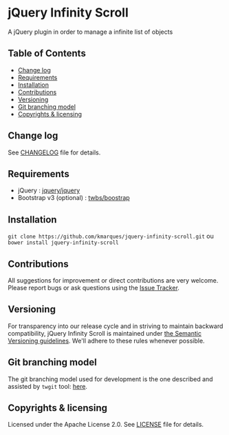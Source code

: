 # jQuery Infinity Scroll
A jQuery plugin in order to manage a infinite list of objects

## Table of Contents
  * [Change log](#change-log)
  * [Requirements](#requirements)
  * [Installation](#installation)
  * [Contributions](#contributions)
  * [Versioning](#versioning)
  * [Git branching model](#git-branching-model)
  * [Copyrights & licensing](#copyrights--licensing)


## Change log
See [CHANGELOG](CHANGELOG.md) file for details.


## Requirements
 * jQuery : [jquery/jquery](https://github.com/jquery/jquery)
 * Bootstrap v3 (optional) : [twbs/boostrap](https://github.com/twbs/bootstrap)


## Installation
 `git clone https://github.com/kmarques/jquery-infinity-scroll.git`
 ou
 `bower install jquery-infinity-scroll`


## Contributions
All suggestions for improvement or direct contributions are very welcome.
Please report bugs or ask questions using the [Issue Tracker](https://github.com/kmarques/jquery-list-draggable/issues).


## Versioning
For transparency into our release cycle and in striving to maintain backward compatibility,
jQuery Infinity Scroll is maintained under [the Semantic Versioning guidelines](http://semver.org/).
We'll adhere to these rules whenever possible.


## Git branching model
The git branching model used for development is the one described and assisted by `twgit` tool: [here](https://github.com/Twenga/twgit).


## Copyrights & licensing
Licensed under the Apache License 2.0.
See [LICENSE](LICENSE) file for details.